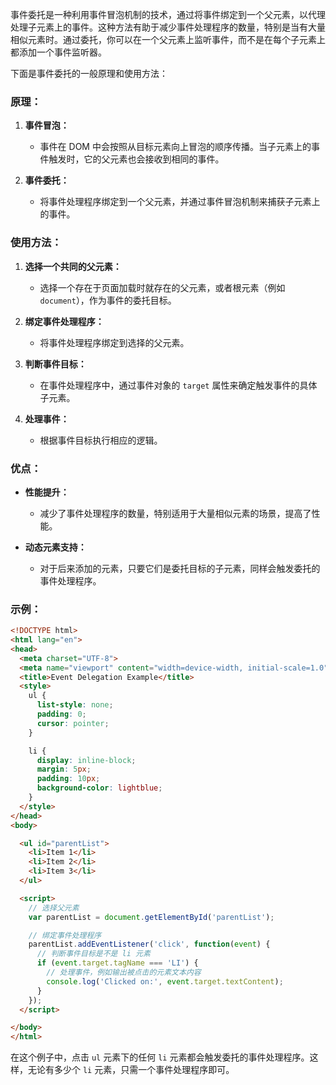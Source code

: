 事件委托是一种利用事件冒泡机制的技术，通过将事件绑定到一个父元素，以代理处理子元素上的事件。这种方法有助于减少事件处理程序的数量，特别是当有大量相似元素时。通过委托，你可以在一个父元素上监听事件，而不是在每个子元素上都添加一个事件监听器。

下面是事件委托的一般原理和使用方法：

### 原理：

1. **事件冒泡：**
   - 事件在 DOM 中会按照从目标元素向上冒泡的顺序传播。当子元素上的事件触发时，它的父元素也会接收到相同的事件。

2. **事件委托：**
   - 将事件处理程序绑定到一个父元素，并通过事件冒泡机制来捕获子元素上的事件。

### 使用方法：

1. **选择一个共同的父元素：**
   - 选择一个存在于页面加载时就存在的父元素，或者根元素（例如 `document`），作为事件的委托目标。

2. **绑定事件处理程序：**
   - 将事件处理程序绑定到选择的父元素。

3. **判断事件目标：**
   - 在事件处理程序中，通过事件对象的 `target` 属性来确定触发事件的具体子元素。

4. **处理事件：**
   - 根据事件目标执行相应的逻辑。

### 优点：

- **性能提升：**
  - 减少了事件处理程序的数量，特别适用于大量相似元素的场景，提高了性能。

- **动态元素支持：**
  - 对于后来添加的元素，只要它们是委托目标的子元素，同样会触发委托的事件处理程序。

### 示例：

```html
<!DOCTYPE html>
<html lang="en">
<head>
  <meta charset="UTF-8">
  <meta name="viewport" content="width=device-width, initial-scale=1.0">
  <title>Event Delegation Example</title>
  <style>
    ul {
      list-style: none;
      padding: 0;
      cursor: pointer;
    }

    li {
      display: inline-block;
      margin: 5px;
      padding: 10px;
      background-color: lightblue;
    }
  </style>
</head>
<body>

  <ul id="parentList">
    <li>Item 1</li>
    <li>Item 2</li>
    <li>Item 3</li>
  </ul>

  <script>
    // 选择父元素
    var parentList = document.getElementById('parentList');

    // 绑定事件处理程序
    parentList.addEventListener('click', function(event) {
      // 判断事件目标是不是 li 元素
      if (event.target.tagName === 'LI') {
        // 处理事件，例如输出被点击的元素文本内容
        console.log('Clicked on:', event.target.textContent);
      }
    });
  </script>

</body>
</html>
```

在这个例子中，点击 `ul` 元素下的任何 `li` 元素都会触发委托的事件处理程序。这样，无论有多少个 `li` 元素，只需一个事件处理程序即可。